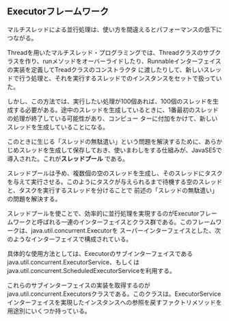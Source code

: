 ## Executorフレームワーク

マルチスレッドによる並行処理は、使い方を間違えるとパフォーマンスの低下につながる。

Threadを用いたマルチスレッド・プログラミングでは、Threadクラスのサブクラスを作り、runメソッドをオーバーライドしたり、Runnableインターフェイスの実装を定義してTreadクラスのコンストラクタ
に渡したりして、新しいスレッドで行う処理と、それを実行するスレッドでのインスタンスをセットで扱っていた。

しかし、この方法では、実行したい処理が100個あれば、100個のスレッドを生成する必要がある。途中のスレッドを生成しているときに、1番最初のスレッドの処理が終了している可能性があり、コンピュー
ターに付加をかけて、新しいスレッドを生成していることになる。

このときに生じる「スレッドの無駄遣い」という問題を解決するために、あらかじめスレッドを生成して保存しておき、使いまわしをする仕組みが、JavaSE5で導入された。これが**スレッドプール**
である。

スレッドプールは予め、複数個の空のスレッドを生成し、そのスレッドにタスクを与えて実行させる。このようにタスクが与えられるまで待機する空のスレッドと、タスクを実行するスレッドを分けることで
前述の「スレッドの無駄遣い」の問題を解決する。

スレッドプールを使ことで、効率的に並行処理を実現するのがExecutorフレームワークと呼ばれる一連のインターフェイスとクラス群である。このフレームワークは、java.util.concurrent.Executorを
スーパーインターフェイスとした、次のようなインターフェイスで構成されている。

具体的な使用方法としては、Executorのサブインターフェイスであるjava.util.concurrent.ExecutorService、もしくはjava.util.concurrent.ScheduledExecutorServiceを利用する。

これらのサブインターフェイスの実装を取得するのがjava.util.concurrent.Executorsクラスである。このクラスは。ExecutorServiceインターフェイスを実現したインスタンスへの参照を戻すファクトリメソッドを用途別にいくつか持っている。

